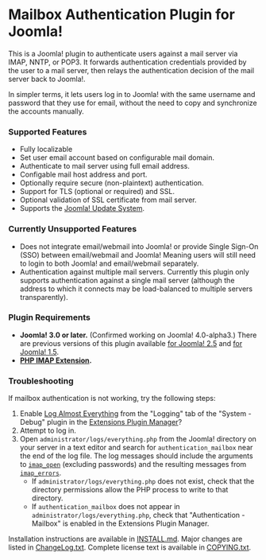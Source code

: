 Mailbox Authentication Plugin for Joomla!
=========================================

This is a Joomla! plugin to authenticate users against a mail server via IMAP,
NNTP, or POP3.  It forwards authentication credentials provided by the user to
a mail server, then relays the authentication decision of the mail server back
to Joomla!.

In simpler terms, it lets users log in to Joomla! with the same username and
password that they use for email, without the need to copy and synchronize the
accounts manually.

### Supported Features

 * Fully localizable
 * Set user email account based on configurable mail domain.
 * Authenticate to mail server using full email address.
 * Configable mail host address and port.
 * Optionally require secure (non-plaintext) authentication.
 * Support for TLS (optional or required) and SSL.
 * Optional validation of SSL certificate from mail server.
 * Supports the [Joomla! Update
   System](https://docs.joomla.org/Help36:Extensions_Extension_Manager_Update).


### Currently Unsupported Features

 * Does not integrate email/webmail into Joomla! or provide Single Sign-On
   (SSO) between email/webmail and Joomla!  Meaning users will still need to
   login to both Joomla! and email/webmail separately.
 * Authentication against multiple mail servers.  Currently this plugin only
   supports authentication against a single mail server (although the address
   to which it connects may be load-balanced to multiple servers transparently).


### Plugin Requirements

* **Joomla! 3.0 or later.**  (Confirmed working on Joomla! 4.0-alpha3.)
  There are previous versions of this plugin available [for Joomla!
  2.5](https://github.com/kevinoid/auth-mailbox-joomla/releases/tag/v1.0.9-for-joomla2.5)
  and [for Joomla!
  1.5](https://github.com/kevinoid/auth-mailbox-joomla/releases/tag/v1.0.9-for-joomla1.5).
* **[PHP IMAP Extension](https://www.php.net/manual/en/book.imap.php).**


### Troubleshooting

If mailbox authentication is not working, try the following steps:

1. Enable [Log Almost
   Everything](https://docs.joomla.org/images/8/88/Debug_logging_settings-en.jpg)
   from the "Logging" tab of the "System - Debug" plugin in the [Extensions
   Plugin Manager](https://docs.joomla.org/Help310:Extensions_Plugin_Manager)?
2. Attempt to log in.
3. Open `administrator/logs/everything.php` from the Joomla! directory on your
   server in a text editor and search for `authentication_mailbox` near the end
   of the log file.  The log messages should include the arguments to
   [`imap_open`](https://www.php.net/manual/en/function.imap-open.php)
   (excluding passwords) and the resulting messages from
   [`imap_errors`](https://www.php.net/manual/en/function.imap-errors.php).
   - If `administrator/logs/everything.php` does not exist, check that the
     directory permissions allow the PHP process to write to that directory.
   - If `authentication_mailbox` does not appear in
     `administrator/logs/everything.php`, check that "Authentication -
     Mailbox" is enabled in the Extensions Plugin Manager.

Installation instructions are available in [INSTALL.md](INSTALL.md).
Major changes are listed in [ChangeLog.txt](ChangeLog.txt).
Complete license text is available in [COPYING.txt](COPYING.txt).
